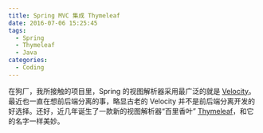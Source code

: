 ```yaml
---
title: Spring MVC 集成 Thymeleaf
date: 2016-07-06 15:25:45
tags:
  - Spring
  - Thymeleaf
  - Java
categories:
  - Coding
---
```


在狗厂，我所接触的项目里，Spring 的视图解析器采用最广泛的就是 [Velocity](http://velocity.apache.org/)。最近也一直在想前后端分离的事，略显古老的 Velocity 并不是前后端分离开发的好选择。还好，近几年诞生了一款新的视图解析器“百里香叶” [Thymeleaf](http://www.thymeleaf.org/)，和它的名字一样美妙。

<!-- more -->
